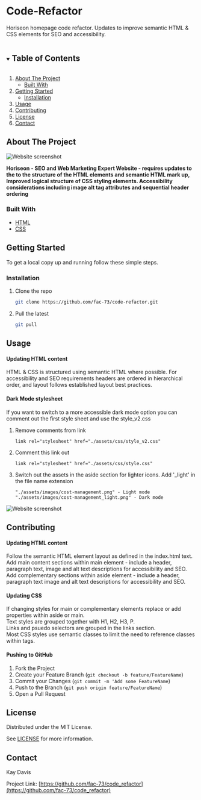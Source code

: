# Code-Refactor
Horiseon homepage code refactor. Updates to improve semantic HTML & CSS elements for SEO and accessibility. 


<!-- TABLE OF CONTENTS -->
<details open="open">
  <summary><h2 style="display: inline-block">Table of Contents</h2></summary>
  <ol>
    <li>
      <a href="#about-the-project">About The Project</a>
      <ul>
        <li><a href="#built-with">Built With</a></li>
      </ul>
    </li>
    <li>
      <a href="#getting-started">Getting Started</a>
      <ul>
        <li><a href="#installation">Installation</a></li>
      </ul>
    </li>
    <li><a href="#usage">Usage</a></li>
    <li><a href="#contributing">Contributing</a></li>
    <li><a href="#license">License</a></li>
    <li><a href="#contact">Contact</a></li>
  </ol>
</details>


<!-- ABOUT THE PROJECT -->
## About The Project

![Website screenshot](https://github.com/FAC-73/Code-Refactor/blob/main/assets/images/Horiseon-website.jpg?raw=true "Horiseon Website")

**Horiseon - SEO and Web Marketing Expert Website - requires updates to the to the structure of the HTML elements and semantic HTML mark up, Improved logical structure of CSS styling elements. Accessibility considerations including image alt tag attributes and sequential header ordering**


### Built With

* [HTML](https://www.w3schools.com/)
* [CSS](https://www.w3schools.com/)



<!-- GETTING STARTED -->
## Getting Started

To get a local copy up and running follow these simple steps.

### Installation

1. Clone the repo
   ```sh
   git clone https://github.com/fac-73/code-refactor.git
   ```

2. Pull the latest
   ```sh
   git pull
   ```


<!-- USAGE EXAMPLES -->
## Usage

#### Updating HTML content
HTML & CSS is structured using semantic HTML where possible. For accessibility and SEO requirements headers are ordered in hierarchical order, and layout follows established layout best practices. 


#### Dark Mode stylesheet
If you want to switch to a more accessible dark mode option you can comment out the first style sheet and use the style_v2.css 


1. Remove comments from link
   ```
   link rel="stylesheet" href="./assets/css/style_v2.css"
   ```

2. Comment this link out
   ```
   link rel="stylesheet" href="./assets/css/style.css"
   ```

3. Switch out the assets in the aside section for lighter icons. Add '_light' in the file name extension
   ```
   "./assets/images/cost-management.png" - Light mode
   "./assets/images/cost-management_light.png" - Dark mode
   ```

![Website screenshot](https://github.com/FAC-73/Code-Refactor/blob/main/assets/images/Horiseon-website-dark.jpg?raw=true "Horiseon Website dark")

## Contributing

#### Updating HTML content
Follow the semantic HTML element layout as defined in the index.html text. <br>
Add main content sections within main element - include a header, paragraph text, image and alt text descriptions for accessibility and SEO. <br>
Add complementary sections within aside element - include a header, paragraph text image and alt text descriptions for accessibility and SEO. 

#### Updating CSS
If changing styles for main or complementary elements replace or add properties within aside or main. <br>
Text styles are grouped together with H1, H2, H3, P. <br>
Links and psuedo selectors are grouped in the links section. <br>
Most CSS styles use semantic classes to limit the need to reference classes within tags.


#### Pushing to GitHub

1. Fork the Project
2. Create your Feature Branch (`git checkout -b feature/FeatureName`)
3. Commit your Changes (`git commit -m 'Add some FeatureName`)
4. Push to the Branch (`git push origin feature/FeatureName`)
5. Open a Pull Request



<!-- LICENSE -->
## License

Distributed under the MIT License. 

See [LICENSE](https://github.com/FAC-73/Code-Refactor/blob/main/LICENSE.txt) for more information.



<!-- CONTACT -->
## Contact

Kay Davis

Project Link: [https://github.com/fac-73/code_refactor](https://github.com/fac-73/code_refactor)
